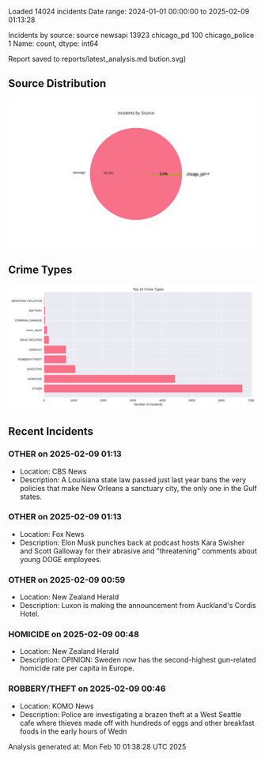 
Loaded 14024 incidents
Date range: 2024-01-01 00:00:00 to 2025-02-09 01:13:28

Incidents by source:
source
newsapi           13923
chicago_pd          100
chicago_police        1
Name: count, dtype: int64

Report saved to reports/latest_analysis.md
bution.svg)

## Source Distribution
![Source Distribution](images/source_distribution.svg)

## Crime Types
![Crime Types](images/crime_types.svg)

## Recent Incidents

### OTHER on 2025-02-09 01:13
- Location: CBS News
- Description: A Louisiana state law passed just last year bans the very policies that make New Orleans a sanctuary city, the only one in the Gulf states.


### OTHER on 2025-02-09 01:13
- Location: Fox News
- Description: Elon Musk punches back at podcast hosts Kara Swisher and Scott Galloway for their abrasive and "threatening" comments about young DOGE employees.


### OTHER on 2025-02-09 00:59
- Location: New Zealand Herald
- Description: Luxon is making the announcement from Auckland's Cordis Hotel.


### HOMICIDE on 2025-02-09 00:48
- Location: New Zealand Herald
- Description: OPINION: Sweden now has the second-highest gun-related homicide rate per capita in Europe.


### ROBBERY/THEFT on 2025-02-09 00:46
- Location: KOMO News
- Description: Police are investigating a brazen theft at a West Seattle cafe where thieves made off with hundreds of eggs and other breakfast foods in the early hours of Wedn

Analysis generated at: Mon Feb 10 01:38:28 UTC 2025
